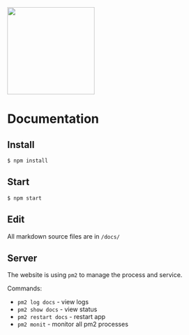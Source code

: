 <img src="http://52.209.207.148/assets/img/dadi-colour.svg" width="200">

# Documentation

## Install

`$ npm install`

## Start

`$ npm start`

## Edit

All markdown source files are in `/docs/`

## Server

The website is using `pm2` to manage the process and service.

Commands:

* `pm2 log docs` - view logs
* `pm2 show docs` - view status
* `pm2 restart docs` - restart app
* `pm2 monit` - monitor all pm2 processes


